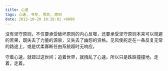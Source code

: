 ```yaml
---
title: 心速
tags: 心速, 书写, 项目, 原则
date: 2013-10-20 10:28:01 +0800
---
```



没有坚守原则，不仅要承受破坏原则的内心反噬，还要承受坚守原则本来可以规避的苦果，既失去了力量的源泉，又失去了幽怨的资格。见风使舵走在一条反复无常的路途上，或是优柔寡断任由系统超时无响应。

守着心速，就错过这世间；追着世界，就拽乱了心速。所以只是跌跌撞撞地，走着，走着。

